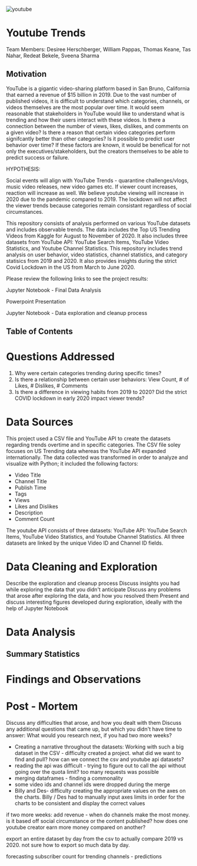 ![youtube](https://user-images.githubusercontent.com/70446836/98875791-ed290380-244a-11eb-9883-2486d9b81acc.png)


# Youtube Trends
Team Members: Desiree Herschberger, William Pappas, Thomas Keane, Tas Nahar, Redeat Bekele, Sveena Sharma

## Motivation 
  YouTube is a gigantic video-sharing platform based in San Bruno, California that earned a revenue of $15 billion in 2019. Due to the vast number of published videos, it is difficult to understand which categories, channels, or videos themselves are the most popular over time. It would seem reasonable that stakeholders in YouTube would like to understand what is trending and how their users interact with these videos. Is there a connection between the number of views, likes, dislikes, and comments on a given video? Is there a reason that certain video categories perform signifcantly better than other categories? Is it possible to predict user behavior over time? If these factors are known, it would be benefical for not only the executives/stakeholders, but the creators themselves to be able to predict success or failure.
  
  HYPOTHESIS: 

  Social events will align with YouTube Trends - quarantine challenges/vlogs, music video releases, new video games etc. 
  If viewer count increases, reaction will increase as well. 
  We believe youtube viewing will increase in 2020 due to the pandemic compared to 2019.
  The lockdown will not affect the viewer trends because categories remain consistant regardless of social circumstances. 

  This repository consists of analysis performed on various YouTube datasets and includes observable trends. The data includes the Top US Trending Videos from Kaggle for August to November of 2020. It also includes three datasets from YouTube API: YouTube Search Items, YouTube Video Statistics, and Youtube Channel Statistics. This repository includes trend analysis on user behavior, video statistics, channel statistics, and category statisics from 2019 and 2020. It also provides insights during the strict Covid Lockdown in the US from March to June 2020.  

Please review the following links to see the project results:

  Jupyter Notebook  - Final Data Analysis

  Powerpoint Presentation 

  Jupyter Notebook - Data exploration and cleanup process
  
## Table of Contents

# Questions Addressed
1) Why were certain categories trending during specific times?
2) Is there a relationship between certain user behaviors: View Count, # of Likes, # Dislikes, # Comments
3) Is there a difference in viewing habits from 2019 to 2020? Did the strict COVID lockdown in early 2020 impact viewer trends?

# Data Sources
This project used a CSV file and YouTube API to create the datasets regarding trends overtime and in specific categories. The CSV file soley focuses on US Trending data whereas the YouTube API expanded internationally. The data collected was transformed in order to analyze and visualize with Python; it included the following factors: 

- Video Title
- Channel Title
- Publish Time
- Tags
- Views 
- Likes and Dislikes
- Description 
- Comment Count 

The youtube API consists of three datasets: YouTube API: YouTube Search Items, YouTube Video Statistics, and Youtube Channel Statistics. All three datasets are linked by the unique Video ID and Channel ID fields.

# Data Cleaning and Exploration
Describe the exploration and cleanup process
Discuss insights you had while exploring the data that you didn't anticipate
Discuss any problems that arose after exploring the data, and how you resolved them
Present and discuss interesting figures developed during exploration, ideally with the help of Jupyter Notebook

# Data Analysis 
## Summary Statistics 

# Findings and Observations 

# Post - Mortem 
Discuss any difficulties that arose, and how you dealt with them
Discuss any additional questions that came up, but which you didn't have time to answer: What would you research next, if you had two more weeks?


- Creating a narrative throughout the datasets: Working with such a big dataset in the CSV - difficulty created a project. what did we want to find and pull? how can we connect the csv and youtube api datasets?
- reading the api was difficult - trying to figure out to call the api without going over the quota limit? too many requests was possible 
- merging dataframes - finding a commonality 
- some video ids and channel ids were dropped during the merge 
- Billy and Des- difficulty creating the appropriate values on the axes on the charts. Billy / Des had to manually input axes limits in order for the charts to be consistent and display the correct values 

if two more weeks: add revenue - when do channels make the most money. is it based off social circumstance or the content published? how does one youtube creator earn more money compared on another? 

export an entire dataset by day  from the csv to actually compare 2019 vs 2020. not sure how to export so much data by day.

forecasting subscriber count for trending channels - predictions


